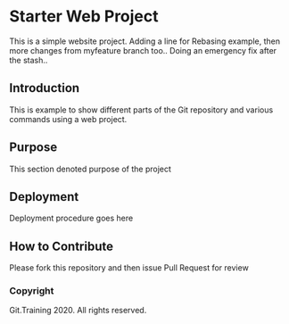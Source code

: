 # Starter Web Project

This is a simple website project. Adding a line for Rebasing example, then more changes from myfeature branch too..
Doing an emergency fix after the stash..

## Introduction

This is example to show different parts of the Git repository and various commands using a web project.

## Purpose

This section denoted purpose of the project

## Deployment

Deployment procedure goes here

## How to Contribute

Please fork this repository and then issue Pull Request for review

### Copyright

Git.Training 2020. All rights reserved.
